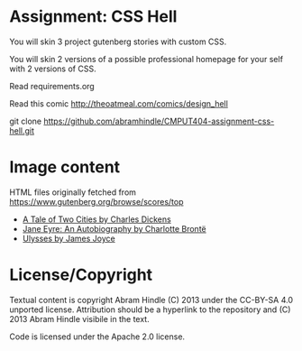 Assignment: CSS Hell
====================

You will skin 3 project gutenberg stories with custom CSS.

You will skin 2 versions of a possible professional homepage for your
self with 2 versions of CSS.

Read requirements.org

Read this comic http://theoatmeal.com/comics/design_hell

git clone https://github.com/abramhindle/CMPUT404-assignment-css-hell.git

Image content 
================
HTML files originally fetched from https://www.gutenberg.org/browse/scores/top
- [A Tale of Two Cities by Charles Dickens](https://www.gutenberg.org/files/98/98-h/98-h.htm)
- [Jane Eyre: An Autobiography by Charlotte Brontë](https://www.gutenberg.org/files/1260/1260-h/1260-h.htm)
- [Ulysses by James Joyce](https://www.gutenberg.org/files/4300/4300-h/4300-h.htm)

License/Copyright
=================

Textual content is copyright Abram Hindle (C) 2013 under the CC-BY-SA
4.0 unported license. Attribution should be a hyperlink to the
repository and (C) 2013 Abram Hindle visibile in the text.

Code is licensed under the Apache 2.0 license.


